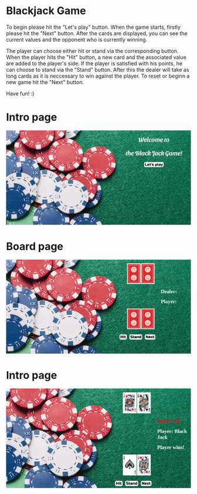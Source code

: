 # Blackjack Game

To begin please hit the "Let's play" button. When the game starts, firstly please hit the "Next" button.
After the cards are displayed, you can see the current values and the opponent who is currently winning.

The player can choose either hit or stand via the corresponding button. When the player hits the "Hit" button,
a new card and the associated value are added to the player's side. If the player is satisfied with his points,
he can choose to stand via the "Stand" button. After this the dealer will take as long cards as it is neccessary
to win against the player. To reset or beginn a new game hit the "Next" button.

Have fun! :)

# Intro page
![alt text](https://github.com/nik-neg/coding-challenge-blackjack-game/blob/master/images/game/1_intro.png)

# Board page
![alt text](https://github.com/nik-neg/coding-challenge-blackjack-game/blob/master/images/game/2_board.png)

# Intro page
![alt text](https://github.com/nik-neg/coding-challenge-blackjack-game/blob/master/images/game/3_board-win.png)
